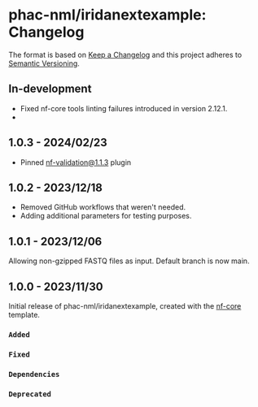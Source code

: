 # phac-nml/iridanextexample: Changelog

The format is based on [Keep a Changelog](https://keepachangelog.com/en/1.0.0/)
and this project adheres to [Semantic Versioning](https://semver.org/spec/v2.0.0.html).

## In-development

- Fixed nf-core tools linting failures introduced in version 2.12.1.
- 
## 1.0.3 - 2024/02/23

- Pinned nf-validation@1.1.3 plugin

## 1.0.2 - 2023/12/18

- Removed GitHub workflows that weren't needed.
- Adding additional parameters for testing purposes.

## 1.0.1 - 2023/12/06

Allowing non-gzipped FASTQ files as input. Default branch is now main.

## 1.0.0 - 2023/11/30

Initial release of phac-nml/iridanextexample, created with the [nf-core](https://nf-co.re/) template.

### `Added`

### `Fixed`

### `Dependencies`

### `Deprecated`
